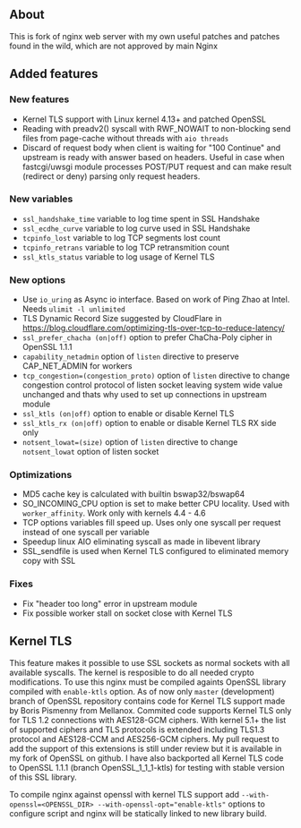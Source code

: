 ## About

This is fork of nginx web server with my own useful patches and patches found in the wild, which are not approved by main Nginx 

## Added features

### New features

* Kernel TLS support with Linux kernel 4.13+ and patched OpenSSL
* Reading with preadv2() syscall with RWF_NOWAIT to non-blocking send files from page-cache without threads with `aio threads`
* Discard of request body when client is waiting for "100 Continue" and upstream is ready with answer based on headers. Useful in case when fastcgi/uwsgi module processes POST/PUT request and can make result (redirect or deny) parsing only request headers.

### New variables

* `ssl_handshake_time` variable to log time spent in SSL Handshake
* `ssl_ecdhe_curve` variable to log curve used in SSL Handshake
* `tcpinfo_lost` variable to log TCP segments lost count
* `tcpinfo_retrans` variable to log TCP retransmition count
* `ssl_ktls_status` variable to log usage of Kernel TLS

### New options

* Use `io_uring` as Async io interface. Based on work of Ping Zhao at Intel. Needs `ulimit -l unlimited`
* TLS Dynamic Record Size suggested by CloudFlare in https://blog.cloudflare.com/optimizing-tls-over-tcp-to-reduce-latency/
* `ssl_prefer_chacha (on|off)` option to prefer ChaCha-Poly cipher in OpenSSL 1.1.1
* `capability_netadmin` option of `listen` directive to preserve CAP_NET_ADMIN for workers
* `tcp_congestion=(congestion_proto)` option of `listen` directive to change congestion control protocol of listen socket leaving system wide value unchanged and   thats why used to set up connections in upstream module
* `ssl_ktls (on|off)` option to enable or disable Kernel TLS
* `ssl_ktls_rx (on|off)` option to enable or disable Kernel TLS RX side only
* `notsent_lowat=(size)` option of `listen` directive to change `notsent_lowat` option of listen socket

### Optimizations

* MD5 cache key is calculated with builtin bswap32/bswap64
* SO_INCOMING_CPU option is set to make better CPU locality. Used with `worker_affinity`. Work only with kernels 4.4 - 4.6
* TCP options variables fill speed up. Uses only one syscall per request instead of one syscall per variable
* Speedup linux AIO eliminating syscall as made in libevent library
* SSL_sendfile is used when Kernel TLS configured to eliminated memory copy with SSL

### Fixes

* Fix "header too long" error in upstream module
* Fix possible worker stall on socket close with Kernel TLS

## Kernel TLS

This feature makes it possible to use SSL sockets as normal sockets with all available syscalls. The kernel is resposible to do all needed crypto modifications.
To use this nginx must be compiled againts OpenSSL library compiled with `enable-ktls` option. As of now only `master` (development) branch of OpenSSL repository contains code for Kernel TLS support made by Boris Pismenny from Mellanox. Commited code supports Kernel TLS only for TLS 1.2 connections with AES128-GCM ciphers. With kernel 5.1+ the list of supported ciphers and TLS protocols is extended including TLS1.3 protocol and AES128-CCM and AES256-GCM ciphers. My pull request to add the support of this extensions is still under review but it is available in my fork of OpenSSL on github. I have also backported all Kernel TLS code to OpenSSL 1.1.1 (branch OpenSSL_1_1_1-ktls) for testing with stable version of this SSL library.

To compile nginx against openssl with kernel TLS support add `--with-openssl=<OPENSSL_DIR> --with-openssl-opt="enable-ktls"` options to configure script and nginx will be statically linked to new library build.
